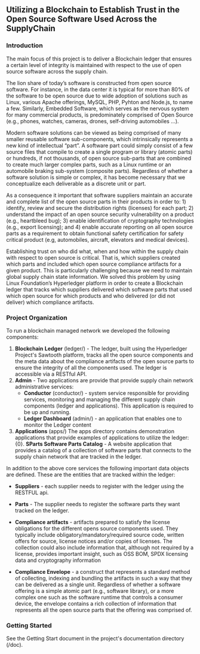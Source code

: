 ## Utilizing a Blockchain to Establish Trust in the Open Source Software Used Across the SupplyChain

### Introduction

The main focus of this project is to deliver a Blockchain ledger that ensures a certain level of integrity is maintained with respect to the use of open source software across the supply chain.  

The lion share of today’s software is constructed from open source software.  For instance, in the data center it is typical for more than 80% of the software to be open source due to wide adoption of solutions such as Linux, various Apache offerings, MySQL, PHP, Pyhton and Node.js, to name a few. Similarly, Embedded Software, which serves as the nervous system for many commercial products, is predominately comprised of Open Source (e.g., phones, watches, cameras, drones, self-driving automobiles …). 

Modern software solutions can be viewed as being comprised of many smaller reusable software sub-components, which intrinsically represents a new kind of intellectual “part”. A software part could simply consist of a few source files that compile to create a single program or library (atomic parts) or hundreds, if not thousands, of open source sub-parts that are combined to create much larger complex parts, such as a Linux runtime or an automobile braking sub-system (composite parts). Regardless of whether a software solution is simple or complex, it has become necessary that we conceptualize each deliverable as a discrete unit or part. 

As a consequence it important that software suppliers maintain an accurate and complete list of the open source parts in their products in order to: 1) identify, review and secure the distribution rights (licenses) for each part; 2) understand the impact of an open source security vulnerability on a product (e.g., heartbleed bug); 3) enable identification of cryptography technologies (e.g., export licensing); and 4) enable accurate reporting on all open source parts as a requirement to obtain functional safety certification for safety critical product (e.g, automobiles, aircraft, elevators and medical devices).

Establishing trust on who did what, when and how within the supply chain with respect to open source is critical. That is, which suppliers created which parts and included which open source compliance artifacts for a given product. This is particularly challenging because we need to maintain global supply chain state information. We solved this problem by using Linux Foundation’s Hyperledger platform in order to create a Blockchain ledger that tracks which suppliers delivered which software parts that used which open source for which products and who delivered (or did not deliver) which compliance artifacts. 

### Project Organization

To run a blockchain managed network we developed the following components: 

1. **Blockchain** **Ledger** (ledger/) - The ledger, built using the Hyperledger Project's Sawtooth platform,  tracks all the open source components and the meta data about the compliance artifacts of the open source parts to ensure the integrity of all the components used. The ledger is accessible via a RESTful API.
2. **Admin** - Two applications are provide that provide supply chain  network administrative services: 
   - **Conductor** (conductor/) - system service responsible for providing services, monitoring and managing the different supply chain components (ledger and applications).  This application is required to be up and running. 
   - **Ledger Dashboard** (admin/) - an application that enables one to monitor the Ledger content
3. **Applications**  (apps/) The apps directory contains demonstration applications that provide examples of applications to utilize the ledger:
   {0}. **SParts Software Parts Catalog** - A website application that provides a catalog of a collection of software parts  that connects to the supply chain network that are tracked in the ledger. 

In addition to the above core services the following important data objects are defined. These are the entities that are tracked within the ledger:

- **Suppliers** - each supplier needs to register with the ledger using the RESTFUL api. 
- **Parts** - The supplier needs to register the software parts they want tracked on the ledger. 
- **Compliance artifacts** - artifacts prepared to satisfy the license obligations for the different opens source components used. They typically include obligatory/mandatory/required source code, written offers for source, license notices and/or copies of licenses. The collection could also include information that, although not required by a license, provides important insight, such as OSS BOM, SPDX licensing data and cryptography information

- **Compliance Envelope** - a construct that represents a standard method of collecting, indexing and bundling the artifacts in such a way that they can be delivered as a single unit. Regardless of whether a software offering is a simple atomic part (e.g., software library), or a more complex one such as the software runtime that controls a consumer device, the envelope contains a rich collection of information that represents all the open source parts that the offering was comprised of. 


### Getting Started

See the Getting Start document in the project's documentation directory (/doc). 